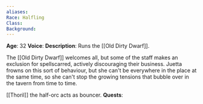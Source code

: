 ```yaml
---
aliases: 
Race: Halfling
Class: 
Background:
---
```

**Age**: 32
**Voice**: 
**Description**:
Runs the [[Old Dirty Dwarf]].

The [[Old Dirty Dwarf]] welcomes all, but some of the staff makes an exclusion for spellscarred, actively discouraging their business. Juetta frowns on this sort of behaviour, but she can't be everywhere in the place at the same time, so she can't stop the growing tensions that bubble over in the tavern from time to time.

[[Thoril]] the half-orc acts as bouncer.
**Quests**:
